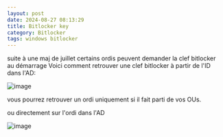```yaml
---
layout: post
date: 2024-08-27 08:13:29
title: Bitlocker key 
category: Bitlocker
tags: windows bitlocker
---
```


suite à une maj de juillet certains ordis peuvent demander la clef bitlocker au démarrage
Voici comment retrouver une clef bitlocker à partir de l'ID dans l'AD:

![image](https://github.com/user-attachments/assets/9d20005c-785a-4f64-b1a5-7cced4b94b76)

vous pourrez retrouver un ordi uniquement si il fait parti de vos OUs.
 
 
 
ou directement sur l'ordi dans l'AD

![image](https://github.com/user-attachments/assets/a3db2f8e-305e-4b3b-88f8-bac4c8ffbcf9)
